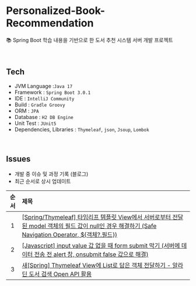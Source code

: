 # Personalized-Book-Recommendation
:books: Spring Boot 학습 내용을 기반으로 한 도서 추천 시스템 서버 개발 프로젝트

<br>

## Tech
- JVM Language :`Java 17`
- Framework : `Spring Boot 3.0.1`
- IDE : `IntelliJ Community`
- Build : `Gradle Groovy`
- ORM : `JPA` 
- Database : `H2 DB Engine`
- Unit Test : `JUnit5` 
- Dependencies, Libraries : `Thymeleaf`, `json`, `Jsoup`, `Lombok`

<br>

## Issues
- 개발 중 이슈 및 과정 기록 (블로그)
- 최근 순서로 상시 업데이트 

| 순서  | 제목                                                                                                                                               |
|:---:|:-------------------------------------------------------------------------------------------------------------------------------------------------|
|  1  | [[Spring/Thymeleaf] 타임리프 템플릿 View에서 서버로부터 전달된 model 객체의 필드 값이 null인 경우 해결하기 (Safe Navigation Operator, ${객체?.필드})](https://dream-and-develop.tistory.com/466)                                                    |
|  2  | [[Javascript] input value 값 없을 때 form submit 막기 (서버에 데이터 전송 전 alert 창, onsubmit false 값으로 해결)](https://dream-and-develop.tistory.com/465)                                                                                       |
|  3  | [새[Spring] Thymeleaf View에 List로 담은 객체 전달하기 - 알라딘 도서 검색 Open API 활용](https://dream-and-develop.tistory.com/461) |
